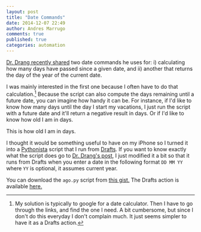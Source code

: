 ```yaml
---
layout: post
title: "Date Commands"
date: 2014-12-07 22:49
author: Andres Marrugo
comments: true
published: true
categories: automation
---
```



[Dr. Drang recently shared][1] two date commands he uses for: i) calculating how many days have passed since a given date, and ii) another that returns the day of the year of the current date. 

I was mainly interested in the first one because I often have to do that calculation.[^fn1] Because the script can also compute the days remaining until a future date, you can imagine how handy it can be. For instance, if I'd like to know how many days until the day I start my vacations, I just run the script with a future date and it'll return a negative result in days. Or if I'd like to know how old I am in days.

<!-- more -->

<div class="aic" style="width:460px"><img src="https://dl.dropboxusercontent.com/u/5279729/blog-pics/Screenshot-date-commands-2014-12-07.jpg" alt="" width="" height="" border="0" /><br>
This is how old I am in days.</div>

I thought it would be something useful to have on my iPhone so I turned it into a [Pythonista](http://omz-software.com/pythonista/ "Pythonista") script that I run from [Drafts](http://agiletortoise.com/drafts/ "Drafts - Agile Tortoise"). If you want to know exactly what the script does go to [Dr. Drang's post][1], I just modified it a bit so that it runs from Drafts when you enter a date in the following format `DD MM YY` where `YY` is optional, it assumes current year. 

You can download the `ago.py` script from [this gist.](https://gist.github.com/agmarrugo/e74853dd3914513af1d2) The Drafts action is available [here.](http://drafts4-actions.agiletortoise.com/a/1PP)




[1]: http://www.leancrew.com/all-this/2014/12/two-little-date-commands/

[^fn1]: My solution is typically to google for a date calculator. Then I have to go through the links, and find the one I need. A bit cumbersome, but since I don't do this everyday I don't complain much. It just seems simpler to have it as a Drafts action.